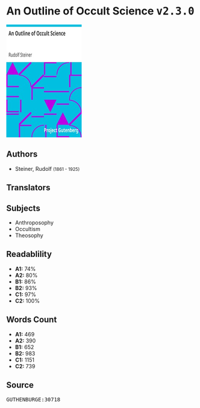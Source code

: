 # An Outline of Occult Science <kbd>v2.3.0</kbd>

![](./cover.medium.jpg "")

## Authors


 - Steiner, Rudolf <small>(1861 - 1925)</small>

## Translators



## Subjects


 - Anthroposophy
 - Occultism
 - Theosophy

## Readablility


 - **A1:** 74%
 - **A2:** 80%
 - **B1:** 86%
 - **B2:** 93%
 - **C1:** 97%
 - **C2:** 100%

## Words Count


 - **A1:** 469
 - **A2:** 390
 - **B1:** 652
 - **B2:** 983
 - **C1:** 1151
 - **C2:** 739

## Source


<kbd>GUTHENBURGE:30718</kbd>
